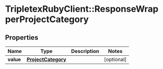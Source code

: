 # TripletexRubyClient::ResponseWrapperProjectCategory

## Properties
Name | Type | Description | Notes
------------ | ------------- | ------------- | -------------
**value** | [**ProjectCategory**](ProjectCategory.md) |  | [optional] 


